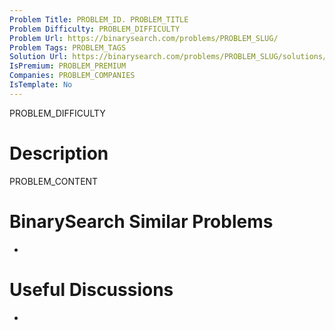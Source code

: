 ```yaml
---
Problem Title: PROBLEM_ID. PROBLEM_TITLE
Problem Difficulty: PROBLEM_DIFFICULTY
Problem Url: https://binarysearch.com/problems/PROBLEM_SLUG/
Problem Tags: PROBLEM_TAGS
Solution Url: https://binarysearch.com/problems/PROBLEM_SLUG/solutions/
IsPremium: PROBLEM_PREMIUM
Companies: PROBLEM_COMPANIES
IsTemplate: No
---
```


<span style="color: PROBLEM_DIFFICULTY_COLOR;">PROBLEM_DIFFICULTY</span>

# Description

PROBLEM_CONTENT


# BinarySearch Similar Problems

- []()

# Useful Discussions

- []()
